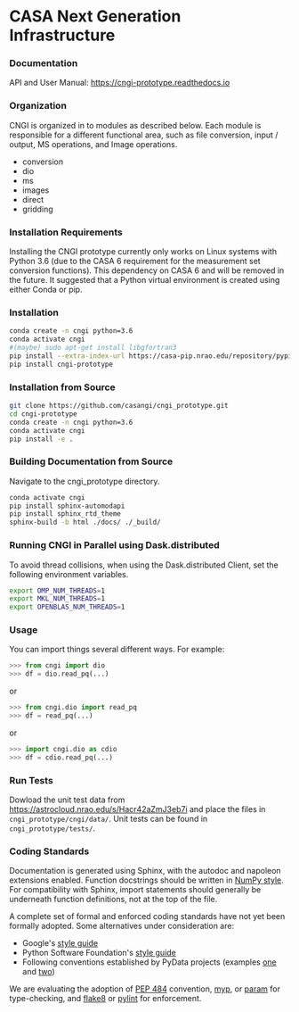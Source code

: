 # CASA Next Generation Infrastructure

### Documentation
API and User Manual: https://cngi-prototype.readthedocs.io

### Organization
CNGI is organized in to modules as described below. Each module is
responsible for a different functional area, such as file conversion,
input / output, MS operations, and Image operations.  

- conversion
- dio
- ms
- images
- direct
- gridding

### Installation Requirements
Installing the CNGI prototype currently only works on Linux systems with Python 3.6 (due to the CASA 6 requirement for the measurement set conversion functions). 
This dependency on CASA 6 and will be removed in the future. It suggested that a Python virtual environment is created using either Conda or pip.

### Installation

```sh
conda create -n cngi python=3.6
conda activate cngi
#(maybe) sudo apt-get install libgfortran3
pip install --extra-index-url https://casa-pip.nrao.edu/repository/pypi-group/simple casatools
pip install cngi-prototype
```

### Installation from Source

```sh
git clone https://github.com/casangi/cngi_prototype.git
cd cngi-prototype
conda create -n cngi python=3.6
conda activate cngi
pip install -e .
```

###  Building Documentation from Source
Navigate to the cngi_prototype directory.

```sh
conda activate cngi
pip install sphinx-automodapi
pip install sphinx_rtd_theme
sphinx-build -b html ./docs/ ./_build/
```

### Running CNGI in Parallel using Dask.distributed
To avoid thread collisions, when using the Dask.distributed Client, set the following environment variables.

```sh
export OMP_NUM_THREADS=1 
export MKL_NUM_THREADS=1
export OPENBLAS_NUM_THREADS=1 
```

### Usage
You can import things several different ways.  For example:
```python
>>> from cngi import dio
>>> df = dio.read_pq(...)
```
or
```python
>>> from cngi.dio import read_pq
>>> df = read_pq(...)
```
or
```python
>>> import cngi.dio as cdio
>>> df = cdio.read_pq(...)
```

### Run Tests

Dowload the unit test data from https://astrocloud.nrao.edu/s/Hacr42aZmJ3eb7i and place the files in `cngi_prototype/cngi/data/`.
Unit tests can be found in `cngi_prototype/tests/`. 

### Coding Standards

Documentation is generated using Sphinx, with the autodoc and napoleon extensions enabled. Function docstrings should be written in [NumPy style](https://www.sphinx-doc.org/en/master/usage/extensions/napoleon.html#google-vs-numpy). For compatibility with Sphinx, import statements should generally be underneath function definitions, not at the top of the file.

A complete set of formal and enforced coding standards have not yet been formally adopted. Some alternatives under consideration are:

* Google's [style guide](https://google.github.io/styleguide/pyguide.html)
* Python Software Foundation's [style guide](https://www.python.org/dev/peps/pep-008/)
* Following conventions established by PyData projects (examples [one](https://docs.dask.org/en/latest/develop/html) and [two](https://xarray.pydata.org/en/stable/contributing.html#code-standards))

We are evaluating the adoption of [PEP 484](https://www.python.org/dev/peps/pep-0484/) convention, [myp](http://mypy-lang.org/), or  [param](https://param.holoviz.org) for type-checking, and [flake8](http://flake8.pycqa.org/en/latest/index.html) or [pylint](https://www.pylint.org/) for enforcement.

